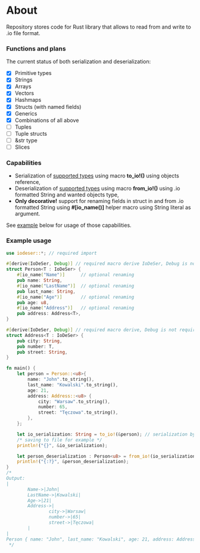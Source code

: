 # About
Repository stores code for Rust library that allows to read from and write to .io file format.

### Functions and plans
The current status of both serialization and deserialization:
- [X] Primitive types
- [X] Strings
- [X] Arrays
- [X] Vectors
- [X] Hashmaps
- [X] Structs (with named fields)
- [X] Generics
- [X] Combinations of all above
- [ ] Tuples
- [ ] Tuple structs
- [ ] &str type
- [ ] Slices

### Capabilities
 - Serialization of [supported types](#functions-and-plans) using macro **to_io!()** using objects reference,
 - Deserialization of [supported types](#functions-and-plans) using macro **from_io!()** using .io formatted String and wanted objects type,
 - **Only decorative!** support for renaming fields in struct in and from .io formatted String using **#[io_name()]** helper macro using String literal as argument.

See [example](#example-usage) below for usage of those capabilities.


### Example usage
```rust
use iodeser::*; // required import

#[derive(IoDeSer, Debug)] // required macro derive IoDeSer, Debug is not required
struct Person<T : IoDeSer> {
    #[io_name("Name")]		// optional renaming
    pub name: String,
    #[io_name("LastName")]	// optional renaming
    pub last_name: String,
    #[io_name("Age")]		// optional renaming
    pub age: u8,
    #[io_name("Address")]	// optional renaming
    pub address: Address<T>,
}

#[derive(IoDeSer, Debug)] // required macro derive, Debug is not required
struct Address<T : IoDeSer> {
    pub city: String,
    pub number: T,
    pub street: String,
}

fn main() {
    let person = Person::<u8>{
        name: "John".to_string(),
        last_name: "Kowalski".to_string(),
        age: 21,
        address: Address::<u8> {
            city: "Warsaw".to_string(),
            number: 65,
            street: "Tęczowa".to_string(),
        },
    };

    let io_serialization: String = to_io!(&person); // serialization by reference
    /* saving to file for example */
    println!("{}", &io_serialization);

    let person_deserialization : Person<u8> = from_io!(io_serialization, Person<u8>); // deserialization
    println!("{:?}", &person_deserialization);
}
/*
Output:
|
        Name->|John|
        LastName->|Kowalski|
        Age->|21|
        Address->|
                city->|Warsaw|
                number->|65|
                street->|Tęczowa|
        |
|
Person { name: "John", last_name: "Kowalski", age: 21, address: Address { city: "Warsaw", number: 65, street: "Tęczowa" } }
 */
```
